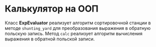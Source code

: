 # Калькулятор на ООП

Класс **ExpEvaluator** реализует алгоритм сортировочной станции в методе `shunting_yard` для преобразования выражения в обратную польскую запись. 
Метод `calc` реализует алгоритм вычисления выражения в обратной польской записи.
